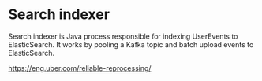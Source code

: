 # Search indexer

Search indexer is Java process responsible for indexing UserEvents to ElasticSearch.
It works by pooling a Kafka topic and batch upload events to ElasticSearch.

https://eng.uber.com/reliable-reprocessing/
